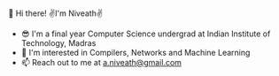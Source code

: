👋 Hi there! ✌️I'm Niveath✌️
- 😎 I'm a final year Computer Science undergrad at Indian Institute of Technology, Madras
- 🤖 I'm interested in Compilers, Networks and Machine Learning
- 📫 Reach out to me at a.niveath@gmail.com

<!---
Niveath/Niveath is a ✨ special ✨ repository because its `README.md` (this file) appears on your GitHub profile.
You can click the Preview link to take a look at your changes.
--->
